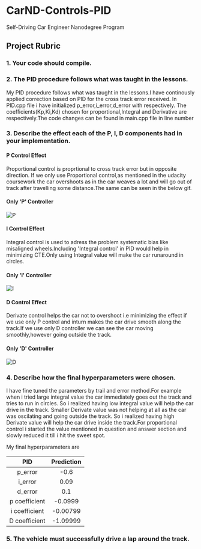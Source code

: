 # CarND-Controls-PID

Self-Driving Car Engineer Nanodegree Program

## Project Rubric

### 1. Your code should compile.

### 2. The PID procedure follows what was taught in the lessons.

My PID procedure follows what was taught in the lessons.I have continously applied correction based on PID for the cross track error received.
In PID.cpp file i have initialized p_error,i_error,d_error with <values> respectively.
The coefficients(Kp,Ki,Kd) chosen for proportional,Integral and Derivative are <value> respectively.The code changes can be found in main.cpp file in line number

### 3. Describe the effect each of the P, I, D components had in your implementation.

#### P Control Effect

Proportional control is proprtional to cross track error but in opposite direction. If we only use Proportional control,as mentioned in the udacity coursework the car overshoots as in the car weaves a lot and will go out of track after travelling some distance.The same can be seen in the below gif.

#### Only 'P' Controller
![P](./Data/Only_P.gif)

#### I Control Effect

Integral control is used to adress the problem systematic bias like misaligned wheels.Including 'Integral control' in PID would help in minimizing CTE.Only using Integral value will make the car runaround in circles.

#### Only 'I' Controller
![I](./Data/Only_I.gif)

#### D Control Effect
Derivate control helps the car not to overshoot i.e minimizing the effect if we use only P control and inturn makes the car drive smooth along the track.If we use only D controller we can see the car moving smoothly,however going outside the track.

#### Only 'D' Controller
![D](./Data/Only_D.gif)

### 4. Describe how the final hyperparameters were chosen.

I have fine tuned the parameters by trail and error method.For example when i tried large integral value the car immediately goes out the track and tries to run in circles. So i realized having low integral value will help the car drive in the track.
Smaller Derivate value was not helping at all as the car was oscilating and going outside the track. So i realized having high Derivate value will help the car drive inside the track.For proportional control i started the value mentioned in question and answer section and slowly reduced it till i hit the sweet spot.

My final hyperparameters are 


| PID                   |     Prediction	 	|
|:---------------------:|:---------------------:|
| p_error        		| -0.6       			|
| i_error    			|  0.09   				| 
| d_error       		|  0.1					|
| p coefficient   		| -0.0999       		| 
| i coefficient			| -0.00799          	| 
| D coefficient			| -1.09999           	|

### 5. The vehicle must successfully drive a lap around the track.




